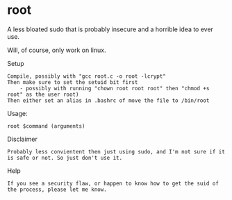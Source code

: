 # root
A less bloated sudo that is probably insecure and a horrible idea to ever use.

Will, of course, only work on linux.

Setup
    
    Compile, possibly with "gcc root.c -o root -lcrypt"
    Then make sure to set the setuid bit first
        - possibly with running "chown root root root" then "chmod +s root" as the user root)
    Then either set an alias in .bashrc of move the file to /bin/root

Usage:
    
    root $command (arguments)

Disclaimer
    
    Probably less convientent then just using sudo, and I'm not sure if it is safe or not. So just don't use it.

Help
    
    If you see a security flaw, or happen to know how to get the suid of the process, please let me know.
